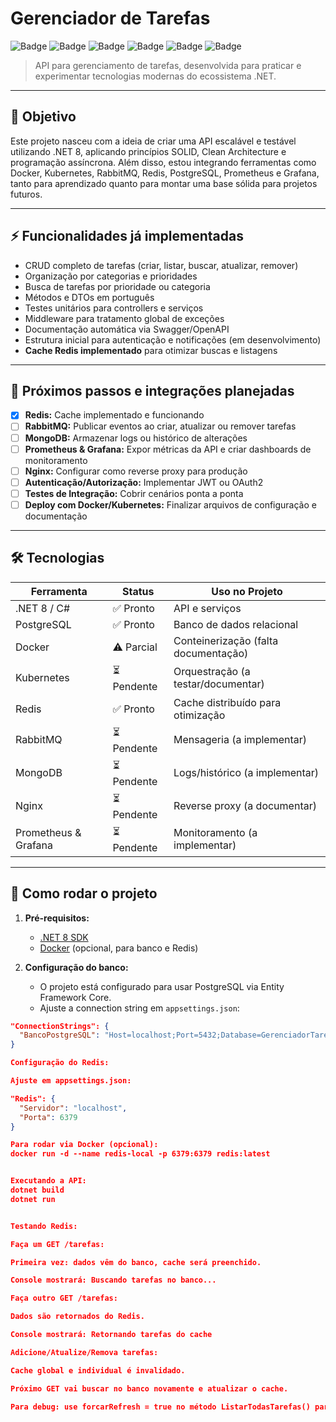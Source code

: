 ﻿# Gerenciador de Tarefas

![Badge](https://img.shields.io/badge/.NET-8-blue)
![Badge](https://img.shields.io/badge/Async--Await-green)
![Badge](https://img.shields.io/badge/SOLID-purple)
![Badge](https://img.shields.io/badge/Docker-lightgrey)
![Badge](https://img.shields.io/badge/Kubernetes-lightblue)
![Badge](https://img.shields.io/badge/Redis-orange)

> API para gerenciamento de tarefas, desenvolvida para praticar e experimentar tecnologias modernas do ecossistema .NET.

---

## 🎯 Objetivo

Este projeto nasceu com a ideia de criar uma API escalável e testável utilizando .NET 8, aplicando princípios SOLID, Clean Architecture e programação assíncrona. Além disso, estou integrando ferramentas como Docker, Kubernetes, RabbitMQ, Redis, PostgreSQL, Prometheus e Grafana, tanto para aprendizado quanto para montar uma base sólida para projetos futuros.

---

## ⚡ Funcionalidades já implementadas

- CRUD completo de tarefas (criar, listar, buscar, atualizar, remover)
- Organização por categorias e prioridades
- Busca de tarefas por prioridade ou categoria
- Métodos e DTOs em português
- Testes unitários para controllers e serviços
- Middleware para tratamento global de exceções
- Documentação automática via Swagger/OpenAPI
- Estrutura inicial para autenticação e notificações (em desenvolvimento)
- **Cache Redis implementado** para otimizar buscas e listagens

---

## 🚧 Próximos passos e integrações planejadas

- [x] **Redis:** Cache implementado e funcionando
- [ ] **RabbitMQ:** Publicar eventos ao criar, atualizar ou remover tarefas
- [ ] **MongoDB:** Armazenar logs ou histórico de alterações
- [ ] **Prometheus & Grafana:** Expor métricas da API e criar dashboards de monitoramento
- [ ] **Nginx:** Configurar como reverse proxy para produção
- [ ] **Autenticação/Autorização:** Implementar JWT ou OAuth2
- [ ] **Testes de Integração:** Cobrir cenários ponta a ponta
- [ ] **Deploy com Docker/Kubernetes:** Finalizar arquivos de configuração e documentação

---

## 🛠 Tecnologias

| Ferramenta            | Status      | Uso no Projeto                        |
|-----------------------|-------------|---------------------------------------|
| .NET 8 / C#           | ✅ Pronto   | API e serviços                        |
| PostgreSQL            | ✅ Pronto   | Banco de dados relacional             |
| Docker                | ⚠️ Parcial  | Conteinerização (falta documentação)  |
| Kubernetes            | ⏳ Pendente | Orquestração (a testar/documentar)    |
| Redis                 | ✅ Pronto   | Cache distribuído para otimização     |
| RabbitMQ              | ⏳ Pendente | Mensageria (a implementar)            |
| MongoDB               | ⏳ Pendente | Logs/histórico (a implementar)        |
| Nginx                 | ⏳ Pendente | Reverse proxy (a documentar)          |
| Prometheus & Grafana  | ⏳ Pendente | Monitoramento (a implementar)         |

---

## 🚀 Como rodar o projeto

1. **Pré-requisitos:**
   - [.NET 8 SDK](https://dotnet.microsoft.com/download)
   - [Docker](https://www.docker.com/) (opcional, para banco e Redis)

2. **Configuração do banco:**
   - O projeto está configurado para usar PostgreSQL via Entity Framework Core.
   - Ajuste a connection string em `appsettings.json`:

```json
"ConnectionStrings": {
  "BancoPostgreSQL": "Host=localhost;Port=5432;Database=GerenciadorTarefas;Username=postgres;Password=123456"
}

Configuração do Redis:

Ajuste em appsettings.json:

"Redis": {
  "Servidor": "localhost",
  "Porta": 6379
}

Para rodar via Docker (opcional):
docker run -d --name redis-local -p 6379:6379 redis:latest


Executando a API:
dotnet build
dotnet run


Testando Redis:

Faça um GET /tarefas:

Primeira vez: dados vêm do banco, cache será preenchido.

Console mostrará: Buscando tarefas no banco...

Faça outro GET /tarefas:

Dados são retornados do Redis.

Console mostrará: Retornando tarefas do cache

Adicione/Atualize/Remova tarefas:

Cache global e individual é invalidado.

Próximo GET vai buscar no banco novamente e atualizar o cache.

Para debug: use forcarRefresh = true no método ListarTodasTarefas() para ignorar o cache.


